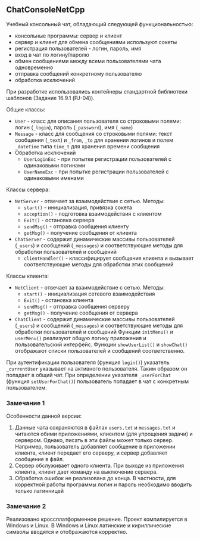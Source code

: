 ## ChatConsoleNetCpp

Учебный консольный чат, обладающий следующей функциональностью:
* консольные программы: сервер и клиент
* сервер и клиент для обмена сообщениями используют сокеты
* регистрация пользователей - логин, пароль, имя
* вход в чат по логину/паролю
* обмен сообщениями между всеми пользователями чата одновременно
* отправка сообщений конкретному пользователю
* обработка исключений

При разработке использовались контейнеры стандартной библиотеки шаблонов (Задание 16.9.1 (PJ-04)).

Общие классы:
* `User` - класс для описания пользователя со строковыми полями: логин (`_login`), пароль (`_password`), имя (`_name`)
* `Message` - класс для сообщения со строковыми полями: текст сообщения (`_text`) и `_from`, `_to` для хранения логинов и полем `_dateTime` типа `time_t` для хранения времени сообщения
* Обработка исключений
  - `UserLoginExc` - при попытке регистрации пользователей с одинаковыми логинами
  - `UserNameExc` - при попытке регистрации пользователей с одинаковыми именами

Классы сервера:
* `NetServer` - отвечает за взаимодействие с сетью. Методы:
  - `start()` - инициализация, привязка сокета
  - `acception()` - подготовка взаимодействия с клиентом
  - `Exit()` - остановка сервера
  - `sendMsg()` - отправка сообщения клиенту
  - `getMsg()` - получение сообщения от клиента
* `ChatServer` - содержит динамические массивы пользователей (`_users`) и сообщений (`_messages`) и соответствующие методы для обработки пользователей и сообщений
  - `clientHandler()` - классифицирует сообщения клиента и вызывает соответствующие методы для обработки этих сообщений

Классы клиента:
* `NetClient` - отвечает за взаимодействие с сетью. Методы:
  - `start()` - инициализация сетевого взаимодействия
  - `Exit()` - остановка клиента
  - `sendMsg()` - отправка сообщения серверу
  - `getMsg()` - получение сообщения от сервера
* `ChatClient` - содержит динамические массивы пользователей (`_users`) и сообщений (`_messages`) и соответствующие методы для обработки пользователей и сообщений
Функции `initMenu()` и `userMenu()` реализуют общую логику приложения и пользовательский интерфейс.
Функции `showUserList()` и `showChat()` отображают списки пользователей и сообщений соответственно.

При аутентификации пользователя (функция `login()`) указатель `_currentUser` указывает на активного пользователя. Таким образом он попадает в общий чат. При определении указателя `_userForChat` (функция `setUserForChat()`) пользователь попадает в чат с конкретным пользователем.

### Замечание 1
Особенности данной версии:
1. Данные чата сохраняются в файлах `users.txt` и `messages.txt` и читаются обими приложениями, клиентом (для упрощения задачи) и сервером. Однако, писать в эти файлы может только сервер. Например, пользователь добавляет сообщение в приложении клиента, клиент передает его серверу, и сервер добавляет сообщение в файл.
2. Сервер обслуживает одного клиента. При выходе из приложения клиента, клиент дает команду на выключение сервера.
3. Обработка ошибок не реализована до конца. В частности, для корректной работы программы логин и пароль необходимо вводить только латинницей

### Замечание 2
Реализовано кроссплатформенное решение. Проект компилируется в Windows и Linux. В Windows и Linux латинские и кириллические символы вводятся и отображаются корректно.
